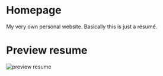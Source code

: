 # Homepage
My very own personal website. Basically this is just a résumé.
# Preview resume
![preview resume](http://piccy.info/view3/13785987/d1553cca6564a8f4839a734618326da3/)
